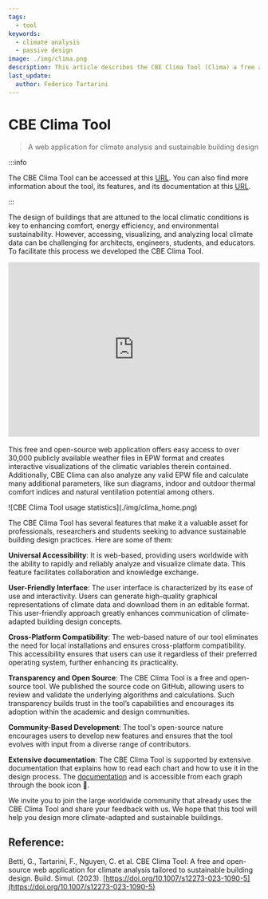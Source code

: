 ```yaml
---
tags:
  - tool
keywords: 
  - climate analysis
  - passive design
image: ./img/clima.png
description: This article describes the CBE Clima Tool (Clima) a free and open-source web application that provides a series of interactive visualization
last_update:
  author: Federico Tartarini
---
```


# CBE Clima Tool

> A web application for climate analysis and sustainable building design

:::info

The CBE Clima Tool can be accessed at this [URL](https://clima.cbe.berkeley.edu). 
You can also find more information about the tool, its features, and its documentation at this [URL](https://cbe-berkeley.gitbook.io/clima).

:::

The design of buildings that are attuned to the local climatic conditions is key to enhancing comfort, energy efficiency, and environmental sustainability. 
However, accessing, visualizing, and analyzing local climate data can be challenging for architects, engineers, students, and educators. 
To facilitate this process we developed the CBE Clima Tool. 

<iframe width="100%" height="350" class="youtube-video" src="https://www.youtube.com/embed/VJ_wOHadVdw?si=fO_gaJd37ytkN93e" title="YouTube video player" frameborder="0" allow="accelerometer; autoplay; clipboard-write; encrypted-media; gyroscope; picture-in-picture; web-share" allowfullscreen></iframe>

This free and open-source web application offers easy access to over 30,000 publicly available weather files in EPW format and creates interactive visualizations of the climatic variables therein contained.
Additionally, CBE Clima can also analyze any valid EPW file and calculate many additional parameters, like sun diagrams, indoor and outdoor thermal comfort indices and natural ventilation potential among others.

<div class="img-center"> ![CBE Clima Tool usage statistics](./img/clima_home.png)</div>

The CBE Clima Tool has several features that make it a valuable asset for professionals, researchers and students seeking to advance sustainable building design practices. Here are some of them:

**Universal Accessibility**: It is web-based, providing users worldwide with the ability to rapidly and reliably analyze and visualize climate data. This feature facilitates collaboration and knowledge exchange.

**User-Friendly Interface**: The user interface is characterized by its ease of use and interactivity. Users can generate high-quality graphical representations of climate data and download them in an editable format. This user-friendly approach greatly enhances communication of climate-adapted building design concepts.

**Cross-Platform Compatibility**: The web-based nature of our tool eliminates the need for local installations and ensures cross-platform compatibility. This accessibility ensures that users can use it regardless of their preferred operating system, further enhancing its practicality.

**Transparency and Open Source**: The CBE Clima Tool is a free and open-source tool. We published the source code on GitHub, allowing users to review and validate the underlying algorithms and calculations. Such transparency builds trust in the tool’s capabilities and encourages its adoption within the academic and design communities.

**Community-Based Development**: The tool's open-source nature encourages users to develop new features and ensures that the tool evolves with input from a diverse range of contributors.

**Extensive documentation**: The CBE Clima Tool is supported by extensive documentation that explains how to read each chart and how to use it in the design process. The [documentation](https://cbe-berkeley.gitbook.io/clima/) and is accessible from each graph through the book icon 📖.

We invite you to join the large worldwide community that already uses the CBE Clima Tool and share your feedback with us. 
We hope that this tool will help you design more climate-adapted and sustainable buildings. 

## Reference:
Betti, G., Tartarini, F., Nguyen, C. et al. CBE Clima Tool: A free and open-source web application for climate analysis tailored to sustainable building design. Build. Simul. (2023). [https://doi.org/10.1007/s12273-023-1090-5](https://doi.org/10.1007/s12273-023-1090-5)
